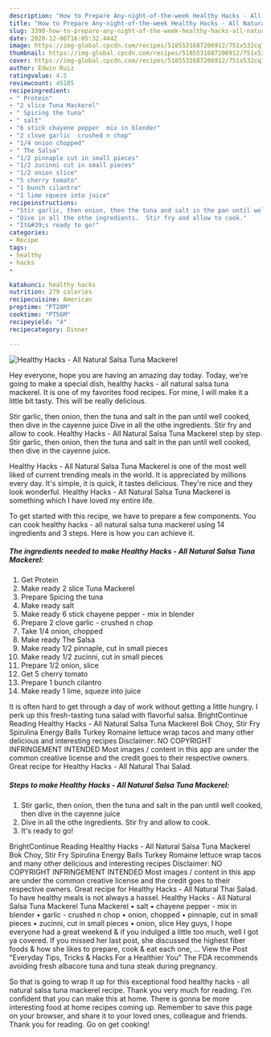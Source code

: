 ```yaml
---
description: "How to Prepare Any-night-of-the-week Healthy Hacks - All Natural Salsa Tuna Mackerel"
title: "How to Prepare Any-night-of-the-week Healthy Hacks - All Natural Salsa Tuna Mackerel"
slug: 3390-how-to-prepare-any-night-of-the-week-healthy-hacks-all-natural-salsa-tuna-mackerel
date: 2020-12-06T16:05:32.444Z
image: https://img-global.cpcdn.com/recipes/5185531687206912/751x532cq70/healthy-hacks-all-natural-salsa-tuna-mackerel-recipe-main-photo.jpg
thumbnail: https://img-global.cpcdn.com/recipes/5185531687206912/751x532cq70/healthy-hacks-all-natural-salsa-tuna-mackerel-recipe-main-photo.jpg
cover: https://img-global.cpcdn.com/recipes/5185531687206912/751x532cq70/healthy-hacks-all-natural-salsa-tuna-mackerel-recipe-main-photo.jpg
author: Edwin Ruiz
ratingvalue: 4.5
reviewcount: 45185
recipeingredient:
- " Protein"
- "2 slice Tuna Mackerel"
- " Spicing the tuna"
- " salt"
- "6 stick chayene pepper  mix in blender"
- "2 clove garlic  crushed n chop"
- "1/4 onion chopped"
- " The Salsa"
- "1/2 pinnaple cut in small pieces"
- "1/2 zucinni cut in small pieces"
- "1/2 onion slice"
- "5 cherry tomato"
- "1 bunch cilantro"
- "1 lime squeze into juice"
recipeinstructions:
- "Stir garlic, then onion, then the tuna and salt in the pan until well cooked, then dive in the cayenne juice"
- "Dive in all the othe ingredients.  Stir fry and allow to cook."
- "It&#39;s ready to go!"
categories:
- Recipe
tags:
- healthy
- hacks
- 

katakunci: healthy hacks  
nutrition: 279 calories
recipecuisine: American
preptime: "PT28M"
cooktime: "PT56M"
recipeyield: "4"
recipecategory: Dinner

---
```



![Healthy Hacks - All Natural Salsa Tuna Mackerel](https://img-global.cpcdn.com/recipes/5185531687206912/751x532cq70/healthy-hacks-all-natural-salsa-tuna-mackerel-recipe-main-photo.jpg)

Hey everyone, hope you are having an amazing day today. Today, we're going to make a special dish, healthy hacks - all natural salsa tuna mackerel. It is one of my favorites food recipes. For mine, I will make it a little bit tasty. This will be really delicious.

Stir garlic, then onion, then the tuna and salt in the pan until well cooked, then dive in the cayenne juice Dive in all the othe ingredients. Stir fry and allow to cook. Healthy Hacks - All Natural Salsa Tuna Mackerel step by step. Stir garlic, then onion, then the tuna and salt in the pan until well cooked, then dive in the cayenne juice.

Healthy Hacks - All Natural Salsa Tuna Mackerel is one of the most well liked of current trending meals in the world. It is appreciated by millions every day. It's simple, it is quick, it tastes delicious. They're nice and they look wonderful. Healthy Hacks - All Natural Salsa Tuna Mackerel is something which I have loved my entire life.


To get started with this recipe, we have to prepare a few components. You can cook healthy hacks - all natural salsa tuna mackerel using 14 ingredients and 3 steps. Here is how you can achieve it.

<!--inarticleads1-->

##### The ingredients needed to make Healthy Hacks - All Natural Salsa Tuna Mackerel:

1. Get  Protein
1. Make ready 2 slice Tuna Mackerel
1. Prepare  Spicing the tuna
1. Make ready  salt
1. Make ready 6 stick chayene pepper - mix in blender
1. Prepare 2 clove garlic - crushed n chop
1. Take 1/4 onion, chopped
1. Make ready  The Salsa
1. Make ready 1/2 pinnaple, cut in small pieces
1. Make ready 1/2 zucinni, cut in small pieces
1. Prepare 1/2 onion, slice
1. Get 5 cherry tomato
1. Prepare 1 bunch cilantro
1. Make ready 1 lime, squeze into juice


It is often hard to get through a day of work without getting a little hungry. I perk up this fresh-tasting tuna salad with flavorful salsa. BrightContinue Reading Healthy Hacks - All Natural Salsa Tuna Mackerel Bok Choy, Stir Fry Spirulina Energy Balls Turkey Romaine lettuce wrap tacos and many other delicious and interesting recipes Disclaimer: NO COPYRIGHT INFRINGEMENT INTENDED Most images / content in this app are under the common creative license and the credit goes to their respective owners. Great recipe for Healthy Hacks - All Natural Thai Salad. 

<!--inarticleads2-->

##### Steps to make Healthy Hacks - All Natural Salsa Tuna Mackerel:

1. Stir garlic, then onion, then the tuna and salt in the pan until well cooked, then dive in the cayenne juice
1. Dive in all the othe ingredients.  Stir fry and allow to cook.
1. It&#39;s ready to go!


BrightContinue Reading Healthy Hacks - All Natural Salsa Tuna Mackerel Bok Choy, Stir Fry Spirulina Energy Balls Turkey Romaine lettuce wrap tacos and many other delicious and interesting recipes Disclaimer: NO COPYRIGHT INFRINGEMENT INTENDED Most images / content in this app are under the common creative license and the credit goes to their respective owners. Great recipe for Healthy Hacks - All Natural Thai Salad. To have healthy meals is not always a hassel. Healthy Hacks - All Natural Salsa Tuna Mackerel Tuna Mackerel • salt • chayene pepper - mix in blender • garlic - crushed n chop • onion, chopped • pinnaple, cut in small pieces • zucinni, cut in small pieces • onion, slice Hey guys, I hope everyone had a great weekend &amp; if you indulged a little too much, well I got ya covered. If you missed her last post, she discussed the highest fiber foods &amp; how she likes to prepare, cook &amp; eat each one, … View the Post &#34;Everyday Tips, Tricks &amp; Hacks For a Healthier You&#34; The FDA recommends avoiding fresh albacore tuna and tuna steak during pregnancy. 

So that is going to wrap it up for this exceptional food healthy hacks - all natural salsa tuna mackerel recipe. Thank you very much for reading. I'm confident that you can make this at home. There is gonna be more interesting food at home recipes coming up. Remember to save this page on your browser, and share it to your loved ones, colleague and friends. Thank you for reading. Go on get cooking!
